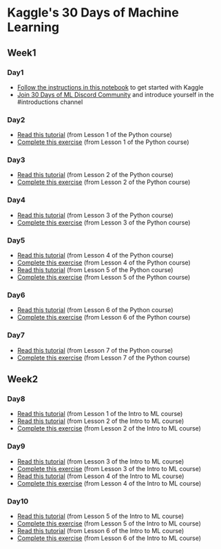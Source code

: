 # Kaggle's 30 Days of Machine Learning

## Week1

### Day1

* [Follow the instructions in this notebook](https://www.kaggle.com/alexisbcook/getting-started-with-kaggle?utm_medium=email&utm_source=gamma&utm_campaign=thirty-days-of-ml&utm_content=day-1) to get started with Kaggle
* [Join 30 Days of ML Discord Community](https://discord.com/invite/f8g8bDq8Vv) and introduce yourself in the #introductions channel

### Day2

* [Read this tutorial](https://www.kaggle.com/colinmorris/hello-python?utm_medium=email&utm_source=gamma&utm_campaign=thirty-days-of-ml&utm_content=day-2) (from Lesson 1 of the Python course)
* [Complete this exercise](https://www.kaggle.com/anurag1817/exercise-syntax-variables-and-numbers/edit) (from Lesson 1 of the Python course)

### Day3

* [Read this tutorial](https://www.kaggle.com/colinmorris/functions-and-getting-help?utm_medium=email&utm_source=gamma&utm_campaign=thirty-days-of-ml&utm_content=day-3) (from Lesson 2 of the Python course)
* [Complete this exercise](https://www.kaggle.com/anurag1817/exercise-functions-and-getting-help/edit) (from Lesson 2 of the Python course)

### Day4

* [Read this tutorial](https://www.kaggle.com/colinmorris/booleans-and-conditionals?utm_medium=email&utm_source=gamma&utm_campaign=thirty-days-of-ml&utm_content=day-4) (from Lesson 3 of the Python course)
* [Complete this exercise](https://www.kaggle.com/anurag1817/exercise-booleans-and-conditionals/edit) (from Lesson 3 of the Python course)

### Day5

* [Read this tutorial](https://www.kaggle.com/colinmorris/lists?utm_medium=email&utm_source=gamma&utm_campaign=thirty-days-of-ml&utm_content=day-5) (from Lesson 4 of the Python course)
* [Complete this exercise](https://www.kaggle.com/anurag1817/exercise-lists/edit) (from Lesson 4 of the Python course)
* [Read this tutorial](https://www.kaggle.com/colinmorris/loops-and-list-comprehensions?utm_medium=email&utm_source=gamma&utm_campaign=thirty-days-of-ml&utm_content=day-5) (from Lesson 5 of the Python course)
* [Complete this exercise](https://www.kaggle.com/anurag1817/exercise-loops-and-list-comprehensions/edit) (from Lesson 5 of the Python course)

### Day6

* [Read this tutorial](https://www.kaggle.com/colinmorris/strings-and-dictionaries?utm_medium=email&utm_source=gamma&utm_campaign=thirty-days-of-ml&utm_content=day-6) (from Lesson 6 of the Python course)
* [Complete this exercise](https://www.kaggle.com/anurag1817/exercise-strings-and-dictionaries/edit) (from Lesson 6 of the Python course)


### Day7

* [Read this tutorial](https://www.kaggle.com/colinmorris/working-with-external-libraries?utm_medium=email&utm_source=gamma&utm_campaign=thirty-days-of-ml&utm_content=day-7) (from Lesson 7 of the Python course)
* [Complete this exercise](https://www.kaggle.com/anurag1817/exercise-working-with-external-libraries/edit) (from Lesson 7 of the Python course)

## Week2

### Day8

* [Read this tutorial](https://www.kaggle.com/dansbecker/how-models-work?utm_medium=email&utm_source=gamma&utm_campaign=thirty-days-of-ml&utm_content=day-8) (from Lesson 1 of the Intro to ML course)
* [Read this tutorial](https://www.kaggle.com/dansbecker/basic-data-exploration?utm_medium=email&utm_source=gamma&utm_campaign=thirty-days-of-ml&utm_content=day-8) (from Lesson 2 of the Intro to ML course)
* [Complete this exercise](https://www.kaggle.com/anurag1817/exercise-explore-your-data/edit) (from Lesson 2 of the Intro to ML course)

### Day9

* [Read this tutorial](https://www.kaggle.com/dansbecker/your-first-machine-learning-model?utm_medium=email&utm_source=gamma&utm_campaign=thirty-days-of-ml&utm_content=day-9) (from Lesson 3 of the Intro to ML course)
* [Complete this exercise](https://www.kaggle.com/anurag1817/exercise-your-first-machine-learning-model/edit) (from Lesson 3 of the Intro to ML course)
* [Read this tutorial](https://www.kaggle.com/dansbecker/model-validation?utm_medium=email&utm_source=gamma&utm_campaign=thirty-days-of-ml&utm_content=day-9) (from Lesson 4 of the Intro to ML course)
* [Complete this exercise](https://www.kaggle.com/anurag1817/exercise-model-validation/edit) (from Lesson 4 of the Intro to ML course)

### Day10

* [Read this tutorial](https://www.kaggle.com/dansbecker/underfitting-and-overfitting?utm_medium=email&utm_source=gamma&utm_campaign=thirty-days-of-ml&utm_content=day-10) (from Lesson 5 of the Intro to ML course)
* [Complete this exercise](https://www.kaggle.com/anurag1817/exercise-underfitting-and-overfitting/edit) (from Lesson 5 of the Intro to ML course)
* [Read this tutorial](https://www.kaggle.com/dansbecker/random-forests?utm_medium=email&utm_source=gamma&utm_campaign=thirty-days-of-ml&utm_content=day-10) (from Lesson 6 of the Intro to ML course)
* [Complete this exercise](https://www.kaggle.com/anurag1817/exercise-random-forests/edit) (from Lesson 6 of the Intro to ML course)